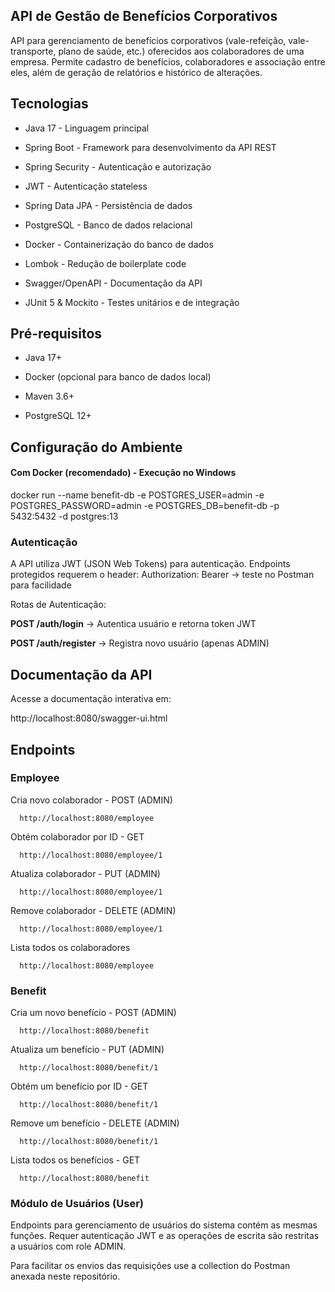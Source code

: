 
## API de Gestão de Benefícios Corporativos
API para gerenciamento de benefícios corporativos (vale-refeição, vale-transporte, plano de saúde, etc.) oferecidos aos colaboradores de uma empresa. Permite cadastro de benefícios, colaboradores e associação entre eles, além de geração de relatórios e histórico de alterações.
## Tecnologias

- Java 17 - Linguagem principal

- Spring Boot - Framework para desenvolvimento da API REST

- Spring Security - Autenticação e autorização

- JWT - Autenticação stateless

- Spring Data JPA - Persistência de dados

- PostgreSQL - Banco de dados relacional

- Docker - Containerização do banco de dados

- Lombok - Redução de boilerplate code

- Swagger/OpenAPI - Documentação da API

- JUnit 5 & Mockito - Testes unitários e de integração


## Pré-requisitos
- Java 17+

- Docker (opcional para banco de dados local)

- Maven 3.6+

- PostgreSQL 12+
## Configuração do Ambiente
#### Com Docker (recomendado) - Execução no Windows
docker run --name benefit-db -e POSTGRES_USER=admin -e POSTGRES_PASSWORD=admin -e POSTGRES_DB=benefit-db -p 5432:5432 -d postgres:13

### Autenticação
A API utiliza JWT (JSON Web Tokens) para autenticação. Endpoints protegidos requerem o header: Authorization: Bearer <token>  -> teste no Postman para facilidade

Rotas de Autenticação: 

**POST /auth/login** -> Autentica usuário e retorna token JWT

**POST /auth/register** -> Registra novo usuário (apenas ADMIN)
## Documentação da API
Acesse a documentação interativa em:

http://localhost:8080/swagger-ui.html


## Endpoints

### Employee

Cria novo colaborador - POST (ADMIN)
```http
  http://localhost:8080/employee
```
Obtém colaborador por ID - GET
```http
  http://localhost:8080/employee/1 
```
Atualiza colaborador - PUT (ADMIN)
```http
  http://localhost:8080/employee/1
```
Remove colaborador - DELETE (ADMIN)
```http
  http://localhost:8080/employee/1
```
Lista todos os colaboradores
```http
  http://localhost:8080/employee
```

### Benefit 

Cria um novo benefício - POST (ADMIN)
```http
  http://localhost:8080/benefit
```
Atualiza um benefício - PUT (ADMIN)
```http
  http://localhost:8080/benefit/1
```
Obtém um benefício por ID - GET
```http
  http://localhost:8080/benefit/1
```
Remove um benefício - DELETE (ADMIN)
```http
  http://localhost:8080/benefit/1
```
Lista todos os benefícios - GET
```http
  http://localhost:8080/benefit
```
### Módulo de Usuários (User)
Endpoints para gerenciamento de usuários do sistema contém as mesmas funções. Requer autenticação JWT e as operações de escrita são restritas a usuários com role ADMIN.

Para facilitar os envios das requisições use a collection do Postman anexada neste repositório.